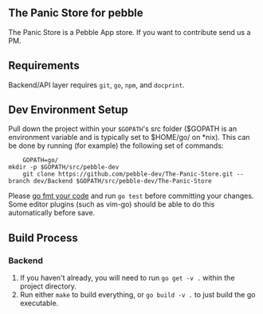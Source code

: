 ## The Panic Store for pebble
The Panic Store is a Pebble App store.
If you want to contribute send us a PM.

## Requirements

Backend/API layer requires `git`, `go`, `npm`, and `docprint`.

## Dev Environment Setup
Pull down the project within your `$GOPATH`'s src folder ($GOPATH is an
environment variable and is typically set to $HOME/go/ on \*nix). This can be
done by running (for example) the following set of commands:

		GOPATH=go/
    mkdir -p $GOPATH/src/pebble-dev
		git clone https://github.com/pebble-dev/The-Panic-Store.git --branch dev/Backend $GOPATH/src/pebble-dev/The-Panic-Store

Please [go fmt your code](https://blog.golang.org/go-fmt-your-code) and run `go
test` before committing your changes. Some editor plugins (such as vim-go)
should be able to do this automatically before save.

## Build Process

### Backend
1. If you haven't already, you will need to run `go get -v .` within the
	 project directory.
2. Run either `make` to build everything, or `go build -v .` to just build the
	 go executable.
